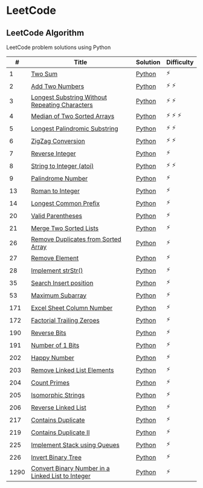 # LeetCode

## LeetCode Algorithm

LeetCode problem solutions using Python

| #    | Title                                                                                                                                 | Solution                                                           | Difficulty        |
|------|---------------------------------------------------------------------------------------------------------------------------------------|--------------------------------------------------------------------|-------------------|
|1|[Two Sum](https://leetcode.com/problems/two-sum/)|[Python](./Algorithms/two_sum.py)|:zap:|
|2|[Add Two Numbers](https://leetcode.com/problems/add-two-numbers/)|[Python](./Algorithms/add_two_numbers.py)|:zap: :zap:|
|3|[Longest Substring Without Repeating Characters](https://leetcode.com/problems/longest-substring-without-repeating-characters/)|[Python](./Algorithms/longest_substring_without_repeating_char.py)|:zap: :zap:|
|4|[Median of Two Sorted Arrays](https://leetcode.com/problems/median-of-two-sorted-arrays/)|[Python](./Algorithms/median_of_two_array.py)|:zap: :zap: :zap:|
|5|[Longest Palindromic Substring](https://leetcode.com/problems/longest-palindromic-substring/)|[Python](./Algorithms/longest_palindrome_substring.py)|:zap: :zap:|
|6|[ZigZag Conversion](https://leetcode.com/problems/zigzag-conversion/)|[Python](./Algorithms/zigzag_conversion.py)|:zap: :zap:|
|7|[Reverse Integer](https://leetcode.com/problems/reverse-integer/)|[Python](./Algorithms/reverse_integer.py)|:zap:|
|8|[String to Integer (atoi)](https://leetcode.com/problems/string-to-integer-atoi/)|[Python](./Algorithms/string_to_integer.py)|:zap: :zap:|
|9|[Palindrome Number](https://leetcode.com/problems/palindrome-number/)|[Python](./Algorithms/palindrome_number.py)|:zap:|
|13|[Roman to Integer](https://leetcode.com/problems/roman-to-integer/)|[Python](./Algorithms/roman_to_integer.py)|:zap:|
|14|[Longest Common Prefix](https://leetcode.com/problems/longest-common-prefix/)|[Python](./Algorithms/longest_common_prefix.py)|:zap:|
|20|[Valid Parentheses](https://leetcode.com/problems/valid-parentheses/)|[Python](./Algorithms/valid_parentheses.py)|:zap:|
|21|[Merge Two Sorted Lists](https://leetcode.com/problems/merge-two-sorted-lists/)|[Python](./Algorithms/merge_sorted_linked_list.py)|:zap:|
|26|[Remove Duplicates from Sorted Array](https://leetcode.com/problems/remove-duplicates-from-sorted-array/)|[Python](./Algorithms/remove_duplicate_from_sorted_array.py)|:zap:|
|27|[Remove Element](https://leetcode.com/problems/remove-element/)|[Python](./Algorithms/remove_element.py)|:zap:|
|28|[Implement strStr()](https://leetcode.com/problems/implement-strstr)|[Python](./Algorithms/implement_str_.py)|:zap:|
|35|[Search Insert position](https://leetcode.com/problems/search-insert-position/)|[Python](./Algorithms/search_insert_position.py)|:zap:|
|53|[Maximum Subarray](https://leetcode.com/problems/maximum-subarray/)|[Python](./Algorithms/maximum_subarray.py)|:zap:|
|171|[Excel Sheet Column Number](https://leetcode.com/problems/excel-sheet-column-number/)|[Python](./Algorithms//excel_sheet_column_number.py)|:zap:|
|172|[Factorial Trailing Zeroes](https://leetcode.com/problems/factorial-trailing-zeroes/)|[Python](./Algorithms//factorial_trailing_zeroes.py)|:zap:|
|190|[Reverse Bits](https://leetcode.com/problems/reverse-bits/)|[Python](./Algorithms//reverse_bits.py)|:zap:|
|191|[Number of 1 Bits](https://leetcode.com/problems/number-of-1-bits/)|[Python](./Algorithms//number_of_1_bits.py)|:zap:|
|202|[Happy Number](https://leetcode.com/problems/happy-number/)|[Python](./Algorithms//happy_number.py)|:zap:|
|203|[Remove Linked List Elements](https://leetcode.com/problems/remove-linked-list-elements/)|[Python](./Algorithms//remove_linked_list_elements.py)|:zap:|
|204|[Count Primes](https://leetcode.com/problems/count-primes/)|[Python](./Algorithms//count_primes.py)|:zap:|
|205|[Isomorphic Strings](https://leetcode.com/problems/isomorphic-strings/)|[Python](./Algorithms//isomorphic_strings.py)|:zap:|
|206|[Reverse Linked List](https://leetcode.com/problems/reverse-linked-list/)|[Python](./Algorithms//reverse_linked_list.py)|:zap:|
|217|[Contains Duplicate](https://leetcode.com/problems/contains-duplicate/)|[Python](./Algorithms//contains_duplicate.py)|:zap:|
|219|[Contains Duplicate II](https://leetcode.com/problems/contains-duplicate-ii/)|[Python](./Algorithms//contains_duplicate_ii.py)|:zap:|
|225|[Implement Stack using Queues](https://leetcode.com/problems/implement-stack-using-queues/)|[Python](./Algorithms//implement_stack_using_queues.py)|:zap:|
|226|[Invert Binary Tree](https://leetcode.com/problems/invert-binary-tree/)|[Python](./Algorithms//invert_binary_tree.py)|:zap:|
|1290|[Convert Binary Number in a Linked List to Integer](https://leetcode.com/problems/convert-binary-number-in-a-linked-list-to-integer/)|[Python](./Algorithms/binary_linked_list_to_integer.py)|:zap:|
